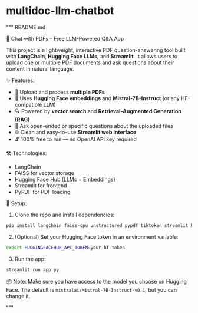 # multidoc-llm-chatbot

"""
README.md

📄 Chat with PDFs – Free LLM-Powered Q&A App

This project is a lightweight, interactive PDF question-answering tool built with **LangChain**, **Hugging Face LLMs**, and **Streamlit**. It allows users to upload one or multiple PDF documents and ask questions about their content in natural language.

✨ Features:
- 📁 Upload and process **multiple PDFs**
- 🧠 Uses **Hugging Face embeddings** and **Mistral-7B-Instruct** (or any HF-compatible LLM)
- 🔍 Powered by **vector search** and **Retrieval-Augmented Generation (RAG)**
- 💬 Ask open-ended or specific questions about the uploaded files
- 🌐 Clean and easy-to-use **Streamlit web interface**
- 🔓 100% free to run — no OpenAI API key required

🛠️ Technologies:
- LangChain
- FAISS for vector storage
- Hugging Face Hub (LLMs + Embeddings)
- Streamlit for frontend
- PyPDF for PDF loading

🚀 Setup:
1. Clone the repo and install dependencies:
```bash
pip install langchain faiss-cpu unstructured pypdf tiktoken streamlit huggingface_hub
```

2. (Optional) Set your Hugging Face token in an environment variable:
```bash
export HUGGINGFACEHUB_API_TOKEN=your-hf-token
```

3. Run the app:
```bash
streamlit run app.py
```

📦 Note:
Make sure you have access to the model you choose on Hugging Face. The default is `mistralai/Mistral-7B-Instruct-v0.1`, but you can change it.

"""

